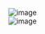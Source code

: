 ![image](https://github.com/user-attachments/assets/025eb138-5823-48ac-bcc2-988217a7fb6a)  
![image](https://github.com/user-attachments/assets/63df3ce2-895b-4991-8d69-34541c63e69c)
